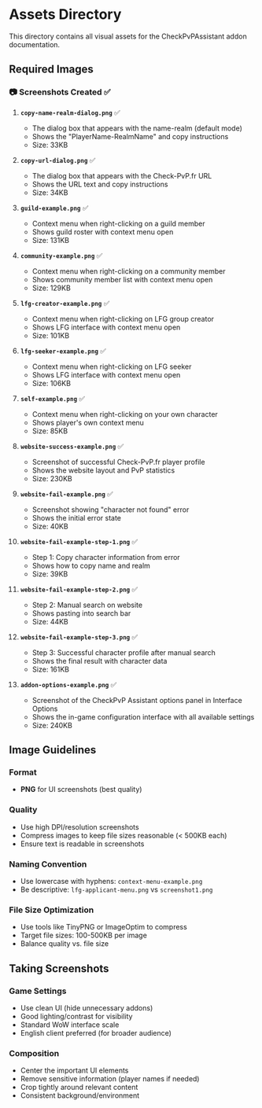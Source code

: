 # Assets Directory

This directory contains all visual assets for the CheckPvPAssistant addon documentation.

## Required Images

### 📷 Screenshots Created ✅

1. **`copy-name-realm-dialog.png`** ✅
   - The dialog box that appears with the name-realm (default mode)
   - Shows the "PlayerName-RealmName" and copy instructions
   - Size: 33KB

2. **`copy-url-dialog.png`** ✅
   - The dialog box that appears with the Check-PvP.fr URL
   - Shows the URL text and copy instructions
   - Size: 34KB

3. **`guild-example.png`** ✅
   - Context menu when right-clicking on a guild member
   - Shows guild roster with context menu open
   - Size: 131KB

4. **`community-example.png`** ✅
   - Context menu when right-clicking on a community member
   - Shows community member list with context menu open
   - Size: 129KB

5. **`lfg-creator-example.png`** ✅
   - Context menu when right-clicking on LFG group creator
   - Shows LFG interface with context menu open
   - Size: 101KB

6. **`lfg-seeker-example.png`** ✅
   - Context menu when right-clicking on LFG seeker
   - Shows LFG interface with context menu open
   - Size: 106KB

7. **`self-example.png`** ✅
   - Context menu when right-clicking on your own character
   - Shows player's own context menu
   - Size: 85KB

8. **`website-success-example.png`** ✅
   - Screenshot of successful Check-PvP.fr player profile
   - Shows the website layout and PvP statistics
   - Size: 230KB

9. **`website-fail-example.png`** ✅
   - Screenshot showing "character not found" error
   - Shows the initial error state
   - Size: 40KB

10. **`website-fail-example-step-1.png`** ✅
    - Step 1: Copy character information from error
    - Shows how to copy name and realm
    - Size: 39KB

11. **`website-fail-example-step-2.png`** ✅
    - Step 2: Manual search on website
    - Shows pasting into search bar
    - Size: 44KB

12. **`website-fail-example-step-3.png`** ✅
    - Step 3: Successful character profile after manual search
    - Shows the final result with character data
    - Size: 161KB

13. **`addon-options-example.png`** ✅
    - Screenshot of the CheckPvP Assistant options panel in Interface Options
    - Shows the in-game configuration interface with all available settings
    - Size: 240KB

## Image Guidelines

### Format
- **PNG** for UI screenshots (best quality)

### Quality
- Use high DPI/resolution screenshots
- Compress images to keep file sizes reasonable (< 500KB each)
- Ensure text is readable in screenshots

### Naming Convention
- Use lowercase with hyphens: `context-menu-example.png`
- Be descriptive: `lfg-applicant-menu.png` vs `screenshot1.png`

### File Size Optimization
- Use tools like TinyPNG or ImageOptim to compress
- Target file sizes: 100-500KB per image
- Balance quality vs. file size

## Taking Screenshots

### Game Settings
- Use clean UI (hide unnecessary addons)
- Good lighting/contrast for visibility
- Standard WoW interface scale
- English client preferred (for broader audience)

### Composition
- Center the important UI elements
- Remove sensitive information (player names if needed)
- Crop tightly around relevant content
- Consistent background/environment
